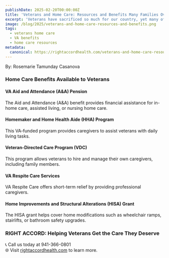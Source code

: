 ```yaml
---
publishDate: 2025-02-20T00:00:00Z
title: 'Veterans and Home Care: Resources and Benefits Many Families Overlook'
excerpt: 'Veterans have sacrificed so much for our country, yet many of them and their families struggle to access the home care support they deserve. Many families are unaware of the benefits and resources available to help cover home care costs.'
image: /blog/2025/veterans-and-home-care-resources-and-benefits.png
tags:
  - veterans home care
  - VA benefits
  - home care resources
metadata:
  canonical: https://rightaccordhealth.com/veterans-and-home-care-resources-and-benefits
---
```


By: Rosemarie Tamunday Casanova

### Home Care Benefits Available to Veterans

#### VA Aid and Attendance (A&A) Pension

The Aid and Attendance (A&A) benefit provides financial assistance for in-home care, assisted living, or nursing home care.

#### Homemaker and Home Health Aide (HHA) Program

This VA-funded program provides caregivers to assist veterans with daily living tasks.

#### Veteran-Directed Care Program (VDC)

This program allows veterans to hire and manage their own caregivers, including family members.

#### VA Respite Care Services

VA Respite Care offers short-term relief by providing professional caregivers.

#### Home Improvements and Structural Alterations (HISA) Grant

The HISA grant helps cover home modifications such as wheelchair ramps, stairlifts, or bathroom safety upgrades.

### RIGHT ACCORD: Helping Veterans Get the Care They Deserve

📞 Call us today at 941-366-0801  
🌐 Visit [rightaccordhealth.com](https://rightaccordhealth.com) to learn more.
